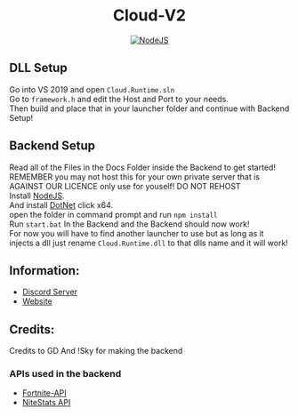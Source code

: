 <h1 align='center'>Cloud-V2</h1>

<p align='center'>
    <a href='https://nodejs.org/en/download/' align='center'>
        <img alt='NodeJS' src='https://media.discordapp.net/attachments/850045691481030706/851139810927575080/adobespark_adobespark.png'>
    </a>
</p>

## DLL Setup
Go into VS 2019 and open ```Cloud.Runtime.sln```
<br>
Go to ```framework.h``` and edit the Host and Port to your needs.
<br>
Then build and place that in your launcher folder and continue with Backend Setup!

## Backend Setup
Read all of the Files in the Docs Folder inside the Backend to get started!
<br>
REMEMBER you may not host this for your own private server that is AGAINST OUR LICENCE only use for youself! DO NOT REHOST
<br>
Install [NodeJS](https://nodejs.org/en/download/).
<br>
And install [DotNet](https://dotnet.microsoft.com/download/dotnet/5.0/runtime) click x64.
<br>
open the folder in command prompt and run ```npm install```
<br>
Run ```start.bat``` In the Backend and the Backend should now work!
<br>
For now you will have to find another launcher to use but as long as it injects a dll just rename ```Cloud.Runtime.dll``` to that dlls name and it will work!

## Information:
- [Discord Server](https://discord.gg/MfXNpTg4EV)
- [Website](https://cloudfn.dev/)

## Credits:
Credits to GD And !Sky for making the backend

### APIs used in the backend
- [Fortnite-API](https://fortnite-api.com/)
- [NiteStats API](https://nitestats.com/)
